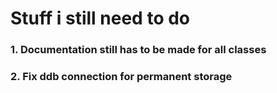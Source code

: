 # Stuff i still need to do

### 1. Documentation still has to be made for all classes

### 2. Fix ddb connection for permanent storage


